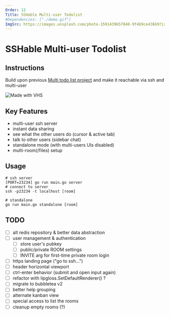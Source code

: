 ```yaml
---
Order: 12
Title: SSHable Multi-user Todolist 
#Dependencies: ["./demo.gif"]
ImgSrc: https://images.unsplash.com/photo-1591439657848-9f4b9ce436b9?ixid=M3w2NjYzMTJ8MHwxfHJhbmRvbXx8fHx8fHx8fDE3Mjk0NTI5MDF8&ixlib=rb-4.0.3
---
```


# SSHable Multi-user Todolist

## Instructions

Build upon previous [Multi todo list project](./cli-multitodolist.html)
and make it reachable via ssh and multi-user

![Made with VHS](./demo.gif)

## Key Features

- multi-user ssh server
- instant data sharing
- see what the other users do (cursor & active tab)
- talk to other users (sidebar chat)
- standalone mode (with multi-users UIs disabled)
- multi-room(/files) setup

## Usage

```shell
# ssh server
[PORT=23234] go run main.go server
# connect to server
ssh -p23234 -t localhost [room]

# standalone
go run main.go standalone [room]
```

## TODO

- [ ] alt redis repository & better data abstraction
- [ ] user management & authentication
  - [ ] store user's pubkey
  - [ ] public/private ROOM settings
  - [ ] INVITE arg for first-time private room login
- [ ] https landing page ("go to ssh...")
- [ ] header horizontal viewport
- [ ] ctrl-enter behavior (submit and open input again)
- [ ] refactor with lipgloss.SetDefaultRenderer() ?
- [ ] migrate to bubbletea v2
- [ ] better help grouping
- [ ] alternate kanban view
- [ ] special access to list the rooms
- [ ] cleanup empty rooms (?)
